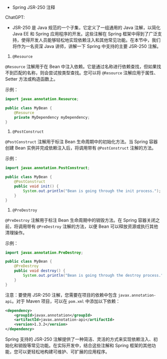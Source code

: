 - Spring JSR-250 注释

ChatGPT: 

- JSR-250 是 Java 规范的一个子集，它定义了一组通用的 Java 注解，以简化 Java EE 和 Spring 应用程序的开发。这些注解在 Spring 框架中得到了广泛支持，使得开发人员能够轻松地实现依赖注入和其他常见功能。在本节中，我们将作为一名资深 Java 讲师，讲解一下 Spring 中支持的主要 JSR-250 注解。 

1. `@Resource`

`@Resource` 注解用于在 Bean 中注入依赖。它是通过名称进行依赖查找，但如果找不到匹配的名称，则会尝试按类型查找。您可以将 `@Resource` 注解应用于属性、Setter 方法或构造函数上。

示例：

```java
import javax.annotation.Resource;

public class MyBean {
    @Resource
    private MyDependency myDependency;
}
```


1. `@PostConstruct`

`@PostConstruct` 注解用于标注 Bean 生命周期中的初始化方法。当 Spring 容器创建 Bean 实例并完成依赖注入后，将调用带有 `@PostConstruct` 注解的方法。

示例：

```java
import javax.annotation.PostConstruct;

public class MyBean {
    @PostConstruct
    public void init() {
        System.out.println("Bean is going through the init process.");
    }
}
```


1. `@PreDestroy`

`@PreDestroy` 注解用于标注 Bean 生命周期中的销毁方法。在 Spring 容器关闭之前，将调用带有 `@PreDestroy` 注解的方法，以便 Bean 可以释放资源或执行其他清理操作。

示例：

```java
import javax.annotation.PreDestroy;

public class MyBean {
    @PreDestroy
    public void destroy() {
        System.out.println("Bean is going through the destroy process.");
    }
}
```



注意：要使用 JSR-250 注解，您需要在项目的依赖中包含 `javax.annotation-api`。对于 Maven 项目，可以在 `pom.xml` 中添加以下依赖：

```xml
<dependency>
    <groupId>javax.annotation</groupId>
    <artifactId>javax.annotation-api</artifactId>
    <version>1.3.2</version>
</dependency>
```



Spring 支持的 JSR-250 注解提供了一种简洁、灵活的方式来实现依赖注入、初始化和销毁等常见功能。在实际开发中，结合这些注解和 Spring 框架的其他功能，您可以更轻松地构建可维护、可扩展的应用程序。
